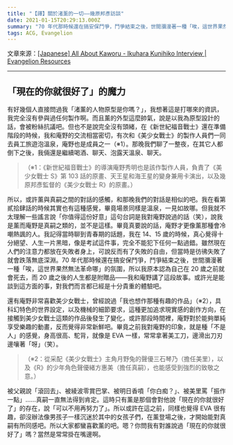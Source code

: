 ```yaml
---
title: "【譯】關於渚薰的一切——幾原邦彥訪談"
date: 2021-01-15T20:29:13.000Z
summary: "70 年代那時候還在搞安保鬥爭，鬥爭結束之後，世間瀰漫著一種「唉，這世界果然無法革命哪」的氛圍，所以我原本認為自己在 20 歲之前就會死去，而 20 歲之後的人生都是附贈品——我和庵野講了這段故事。"
tags: ACG, Evangelion
---
```


文章來源：[\[Japanese\] All About Kaworu - Ikuhara Kunihiko Interview | Evangelion Resources](https://evaresources.wordpress.com/staff/ikuhara-kunihiko/japanese-ikuhara-kunihiko/)

---

## 「現在的你就很好了」的魔力

有好幾個人直接問過我「渚薰的人物原型是你嗎？」，我想著這是打哪來的資訊，我完全沒有參與過任何製作啊。而且薰的外型這麼帥氣，說是以我為原型設計的話，會被粉絲抗議吧。但也不是說完全沒有頭緒，在《新世紀福音戰士》還在準備階段的時候，我和庵野的交流相當密切，有次和《美少女戰士》的製作人員們一同去員工旅遊泡溫泉，庵野也是成員之一（※1）。那晚我們聊了一整夜，在其它人都倒下之後，我倆還是繼續喝酒、聊天、泡露天溫泉、聊天。

> （※1：《新世紀福音戰士》的導演庵野秀明也是該作製作人員，負責了《美少女戰士 S》第 103 話的原畫、天王星和海王星的變身兼用卡演出，以及幾原邦彥監督的《美少女戰士 R》的原畫。）

所以，或許薰與真嗣之間的對話的感觸，和那晚我們的對話是相似的吧。我在看第貳拾肆話的時候其實也有這種感覺，畢竟場景同樣是溫泉，一見如故哪。但我就不太理解一些謠言說「你值得這份好意」這句台詞是我對庵野說過的話（笑），說我是薰而庵野是真嗣之類的，並不是這樣。畢竟真要說的話，庵野才更像薰那種會冷嘲熱諷的人。我記得當時聊到青春期的話題，我在 14、15 歲的時候，真心覺得十分絕望、人生一片黑暗，像是考試這件事，完全不能犯下任何一點過錯。雖然現在人們的注意力都放在失敗者身上，可說反而有了失敗的自由，但當時是彷彿失敗了就會跌落無底深淵。70 年代那時候還在搞安保鬥爭，鬥爭結束之後，世間瀰漫著一種「唉，這世界果然無法革命哪」的氛圍，所以我原本認為自己在 20 歲之前就會死去，而 20 歲之後的人生都是附贈品——我和庵野講了這段故事。或許光是能談到這方面的事，對我們而言都已經是十分貴重的體驗吧。

還有庵野非常喜歡美少女戰士，曾經說過「我也想作那種有趣的作品」（※2），具科幻特色的世界設定，以及機械的細節要求，這種更加追求現實感的創作方向，在接觸到美少女戰士這類的作品後發生了變化，或許那段時間裡，庵野對於能夠單純享受樂趣的動畫，反而覺得非常新鮮吧。畢竟之前我對庵野的印象，就是種「不是人」的感覺，身高很高、駝背，就像是 EVA 一樣，常常拿著美工刀，邊滑出刀刃邊嚷著「呀」（笑）。

> （※2：從采配《美少女戰士》主角月野兔的聲優三石琴乃（擔任美里），以及《R》的少年角色聲優緒方惠美（擔任真嗣），也能感受到強烈的致敬之意。）

被父親說「滾回去」、被綾波零賞巴掌、被明日香噴「你白痴？」、被美里罵「振作一點」……真嗣一直無法得到肯定。這時只有薰是那個會對他說「現在的你就很好了」的存在，說「可以不用再努力了」。所以或許在這之前，同樣也覺得 EVA 很有趣，卻沒辦法像男孩子一樣沉迷於其中的女孩子們，在薰登場之後，才開始能對真嗣有所同感吧。所以大家都蠻喜歡薰的吧。嗯？你問我有對誰說過「現在的你就很好了」嗎？當然是常常掛在嘴邊啊。
